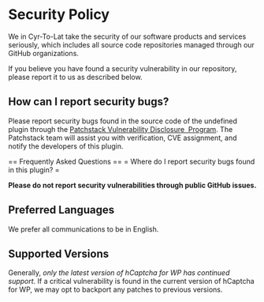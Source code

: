 # Security Policy

We in Cyr-To-Lat take the security of our software products and services seriously, which includes all source code repositories managed through our GitHub organizations.

If you believe you have found a security vulnerability in our repository, please report it to us as described below.

## How can I report security bugs?

Please report security bugs found in the source code of the undefined plugin through the [Patchstack Vulnerability Disclosure  Program](https://patchstack.com/database/vdp/b6b7bcdc-2668-4aed-9226-8e3b5e809ab0). The Patchstack team will assist you with verification, CVE assignment, and notify the developers of this plugin.

== Frequently Asked Questions ==
= Where do I report security bugs found in this plugin? =


**Please do not report security vulnerabilities through public GitHub issues.**

## Preferred Languages

We prefer all communications to be in English.

## Supported Versions

Generally, *only the latest version of hCaptcha for WP has continued support*. If a critical vulnerability is found in the current version of hCaptcha for WP, we may opt to backport any patches to previous versions.
